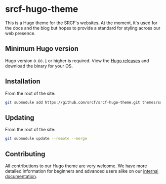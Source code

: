 # srcf-hugo-theme

This is a Hugo theme for the SRCF's websites. At the moment, it's used for the docs and the blog but hopes to provide a standard for styling across our web presence.

## Minimum Hugo version

Hugo version `0.60.1` or higher is required. View the [Hugo releases](https://github.com/gohugoio/hugo/releases) and download the binary for your OS.

## Installation

From the root of the site:

```bash
git submodule add https://github.com/srcf/srcf-hugo-theme.git themes/srcf-hugo-theme
```

## Updating

From the root of the site:

```bash
git submodule update --remote --merge
```

## Contributing

All contributions to our Hugo theme are very welcome. We have more detailed information for beginners and advanced users alike on our [internal documentation](https://docs.srcf.net/internal/documentation/building/).
